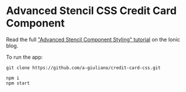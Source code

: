 # Advanced Stencil CSS Credit Card Component

Read the full ["Advanced Stencil Component Styling" tutorial](https://ionicframework.com/blog/advanced-stencil-component-styling/) on the Ionic blog.

To run the app:

```
git clone https://github.com/a-giuliano/credit-card-css.git

npm i
npm start
```
